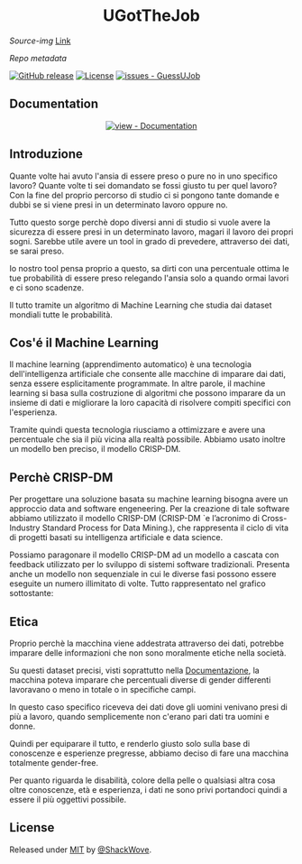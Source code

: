 <center>
  <h1><strong>UGotTheJob</strong></h1>
</center>

<!--<p align="center">
    <img src="https://media.discordapp.net/attachments/1059937011923959918/1082941666501087272/job_seeking.png?width=463&height=463"alt="GuessUJob" width="200" height="auto">
</p> -->

_Source-img_
[Link](https://www.flaticon.com/free-icon/job-seeking_1503438)

_Repo metadata_


[![GitHub release](https://img.shields.io/github/release/ShackWove/GuessUJob?include_prereleases=&sort=semver&color=blue)](https://github.com/ShackWove/GuessUJob/releases/)
[![License](https://img.shields.io/badge/License-MIT-blue)](https://github.com/ShackWove/GuessUJob/blob/main/documentation/license.txt)
[![issues - GuessUJob](https://img.shields.io/github/issues/ShackWove/GuessUJob)](https://github.com/ShackWove/GuessUJob/issues)


## Documentation
<div align="center">

[![view - Documentation](https://img.shields.io/badge/view-Documentation-blue?style=for-the-badge)](https://github.com/ShackWove/GuessUJob/tree/main/documentation)

</div>

## Introduzione
Quante volte hai avuto l'ansia di essere preso o pure no in uno specifico lavoro?
Quante volte ti sei domandato se fossi giusto tu per quel lavoro? Con la fine del proprio percorso
di studio ci si pongono tante domande e dubbi se si viene presi in un determinato lavoro oppure no.

Tutto questo sorge perchè dopo diversi anni di studio si vuole avere la sicurezza di essere presi
in un determinato lavoro, magari il lavoro dei propri sogni. Sarebbe utile avere un tool in grado di
prevedere, attraverso dei dati, se sarai preso.

Io nostro tool pensa proprio a questo, sa dirti con una percentuale ottima le tue probabilità di essere preso relegando l'ansia solo a quando ormai lavori e ci sono scadenze.

Il tutto tramite un algoritmo di Machine Learning che studia dai dataset mondiali tutte le probabilità.

## Cos'é il Machine Learning
Il machine learning (apprendimento automatico) è una tecnologia dell'intelligenza artificiale che consente alle macchine di imparare dai dati, senza essere esplicitamente programmate. In altre parole, il machine learning si basa sulla costruzione di algoritmi che possono imparare da un insieme di dati e migliorare la loro capacità di risolvere compiti specifici con l'esperienza.

Tramite quindi questa tecnologia riusciamo a ottimizzare e avere una percentuale che sia il più vicina alla realtà possibile.
Abbiamo usato inoltre un modello ben preciso, il modello CRISP-DM. 

## Perchè CRISP-DM
Per progettare una soluzione basata su machine learning bisogna avere un approccio data and software engeneering.
Per la creazione di tale software abbiamo utilizzato il modello CRISP-DM (CRISP-DM `e l’acronimo di Cross-Industry
Standard Process for Data Mining.), che rappresenta il ciclo di vita di progetti basati su intelligenza artificiale e data
science.

Possiamo paragonare il modello CRISP-DM ad un modello a cascata con feedback utilizzato per lo sviluppo
di sistemi software tradizionali. Presenta anche un modello non sequenziale in cui le diverse fasi possono essere
eseguite un numero illimitato di volte. Tutto rappresentato nel grafico sottostante:

<!--<p align="center">
    <img src="https://media.discordapp.net/attachments/1059937011923959918/1082962417274851338/CRISP-DM.png?width=465&height=466"alt="CRISP-DM" width="250" height="auto">
</p> -->
## Etica
Proprio perchè la macchina viene addestrata attraverso dei dati, potrebbe imparare delle informazioni che non sono moralmente etiche nella società.

Su questi dataset precisi, visti soprattutto nella [Documentazione](https://github.com/ShackWove/GuessUJob/tree/main/documentation), la macchina poteva imparare che percentuali diverse di gender differenti lavoravano o meno in totale o in specifiche campi.

<!--
<p align="center">
    <img src="https://media.discordapp.net/attachments/1059937011923959918/1082966037009539172/image.png"alt="CRISP-DM" width="250" height="auto">
</p>-->

In questo caso specifico riceveva dei dati dove gli uomini venivano presi di più a lavoro, quando semplicemente non c'erano pari dati tra uomini e donne. 

Quindi per equiparare il tutto, e renderlo giusto solo sulla base di conoscenze e esperienze pregresse, abbiamo deciso di fare una macchina totalmente gender-free.

Per quanto riguarda le disabilità, colore della pelle o qualsiasi altra cosa oltre conoscenze, età e esperienza, i dati ne sono privi portandoci quindi a essere il più oggettivi possibile.
 
## License

Released under [MIT](https://github.com/ShackWove/GuessUJob/blob/main/documentation/license.txt) by [@ShackWove](https://github.com/ShackWove).
